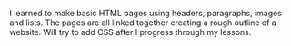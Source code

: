 I learned to make basic HTML pages using headers, paragraphs, images and lists. 
The pages are all linked together creating a rough outline of a website.
Will try to add CSS after I progress through my lessons.
